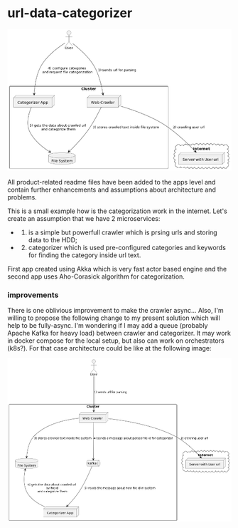 # url-data-categorizer

![diagram](pictures/diagram.png "diagram") 

All product-related readme files have been added to the apps level and contain further enhancements and assumptions about architecture and problems.

This is a small example how is the categorization work in the internet. Let's create an assumption that we have 2 microservices: 
- 1) is a simple but powerfull crawler which is prsing urls and storing data to the HDD;
- 2) categorizer which is used pre-configured categories and keywords for finding the category inside url text.

First app created using Akka which is very fast actor based engine and the second app uses  Aho-Corasick algorithm for categorization.


### improvements
There is one oblivious improvement to make the crawler async... 
Also, I'm willing to propose the following change to my present solution which will help to be fully-async. I'm wondering if I may add a queue (probably Apache Kafka for heavy load) between crawler and categorizer. 
It may work in docker compose for the local setup, but also can work on orchestrators (k8s?). For that case architecture could be like at the following image:

![diagram](pictures/diagram1.png "diagram1") 